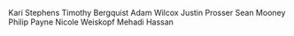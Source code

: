 Kari Stephens
Timothy Bergquist 
Adam Wilcox 
Justin Prosser 
Sean Mooney 
Philip Payne
Nicole Weiskopf
Mehadi Hassan 

